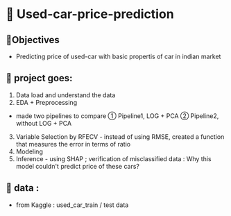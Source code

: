 # 🚗 Used-car-price-prediction

## :dart:Objectives
- Predicting price of used-car with basic propertis of car in indian market

## :memo: project goes:
1. Data load and understand the data  
2. EDA + Preprocessing

- made two pipelines to compare
 ① Pipeline1, LOG + PCA 
 ② Pipeline2, without LOG + PCA
 
3. Variable Selection by RFECV - instead of using RMSE, created a function that measures the error in terms of ratio
4. Modeling
5. Inference - using SHAP ; verification of misclassified data : Why this model couldn't predict price of these cars?

## :memo: data :
- from Kaggle : used_car_train / test data
